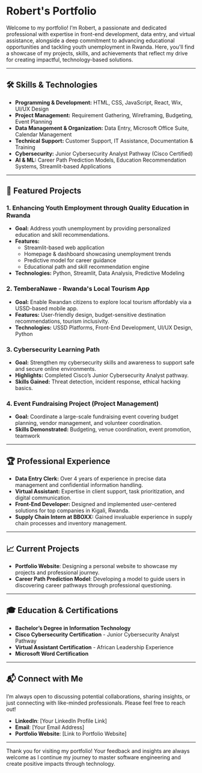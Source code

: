 # Robert's Portfolio

Welcome to my portfolio! I’m Robert, a passionate and dedicated professional with expertise in front-end development, data entry, and virtual assistance, alongside a deep commitment to advancing educational opportunities and tackling youth unemployment in Rwanda. Here, you'll find a showcase of my projects, skills, and achievements that reflect my drive for creating impactful, technology-based solutions.

---

## 🛠️ Skills & Technologies

- **Programming & Development:** HTML, CSS, JavaScript, React, Wix, UI/UX Design
- **Project Management:** Requirement Gathering, Wireframing, Budgeting, Event Planning
- **Data Management & Organization:** Data Entry, Microsoft Office Suite, Calendar Management
- **Technical Support:** Customer Support, IT Assistance, Documentation & Training
- **Cybersecurity:** Junior Cybersecurity Analyst Pathway (Cisco Certified)
- **AI & ML:** Career Path Prediction Models, Education Recommendation Systems, Streamlit-based Applications

---

## 📂 Featured Projects

### 1. **Enhancing Youth Employment through Quality Education in Rwanda**
   - **Goal:** Address youth unemployment by providing personalized education and skill recommendations.
   - **Features:** 
      - Streamlit-based web application
      - Homepage & dashboard showcasing unemployment trends
      - Predictive model for career guidance
      - Educational path and skill recommendation engine
   - **Technologies:** Python, Streamlit, Data Analysis, Predictive Modeling

### 2. **TemberaNawe - Rwanda's Local Tourism App**
   - **Goal:** Enable Rwandan citizens to explore local tourism affordably via a USSD-based mobile app.
   - **Features:** User-friendly design, budget-sensitive destination recommendations, tourism inclusivity.
   - **Technologies:** USSD Platforms, Front-End Development, UI/UX Design, Python

### 3. **Cybersecurity Learning Path**
   - **Goal:** Strengthen my cybersecurity skills and awareness to support safe and secure online environments.
   - **Highlights:** Completed Cisco’s Junior Cybersecurity Analyst pathway.
   - **Skills Gained:** Threat detection, incident response, ethical hacking basics.

### 4. **Event Fundraising Project (Project Management)**
   - **Goal:** Coordinate a large-scale fundraising event covering budget planning, vendor management, and volunteer coordination.
   - **Skills Demonstrated:** Budgeting, venue coordination, event promotion, teamwork

---

## 🏆 Professional Experience

- **Data Entry Clerk:** Over 4 years of experience in precise data management and confidential information handling.
- **Virtual Assistant:** Expertise in client support, task prioritization, and digital communication.
- **Front-End Developer:** Designed and implemented user-centered solutions for top companies in Kigali, Rwanda.
- **Supply Chain Intern at BBOXX:** Gained invaluable experience in supply chain processes and inventory management.

---

## 📈 Current Projects

- **Portfolio Website**: Designing a personal website to showcase my projects and professional journey.
- **Career Path Prediction Model**: Developing a model to guide users in discovering career pathways through professional questioning.

---

## 🎓 Education & Certifications

- **Bachelor’s Degree in Information Technology**
- **Cisco Cybersecurity Certification** - Junior Cybersecurity Analyst Pathway
- **Virtual Assistant Certification** - African Leadership Experience
- **Microsoft Word Certification**

---

## 📬 Connect with Me

I’m always open to discussing potential collaborations, sharing insights, or just connecting with like-minded professionals. Please feel free to reach out!

- **LinkedIn**: [Your LinkedIn Profile Link]
- **Email**: [Your Email Address]
- **Portfolio Website**: [Link to Portfolio Website]

---

Thank you for visiting my portfolio! Your feedback and insights are always welcome as I continue my journey to master software engineering and create positive impacts through technology.
